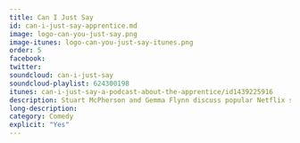 ```yaml
---
title: Can I Just Say
id: can-i-just-say-apprentice.md
image: logo-can-you-just-say.png
image-itunes: logo-can-you-just-say-itunes.png
order: 5
facebook: 
twitter: 
soundcloud: can-i-just-say
soundcloud-playlist: 624300198
itunes: can-i-just-say-a-podcast-about-the-apprentice/id1439225916
description: Stuart McPherson and Gemma Flynn discuss popular Netflix series You, and popular BBC1 television programme The Apprentice.
long-description: 
category: Comedy
explicit: "Yes"
---
```

